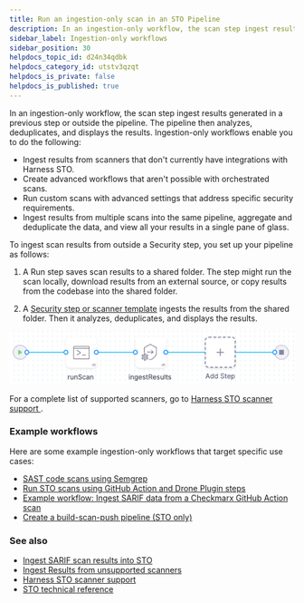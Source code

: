 ```yaml
---
title: Run an ingestion-only scan in an STO Pipeline
description: In an ingestion-only workflow, the scan step ingest results generated in a previous step or outside the pipeline. The pipeline then analyzes, deduplicates, and displays the results.
sidebar_label: Ingestion-only workflows
sidebar_position: 30
helpdocs_topic_id: d24n34qdbk
helpdocs_category_id: utstv3qzqt
helpdocs_is_private: false
helpdocs_is_published: true
---
```


In an ingestion-only workflow, the scan step ingest results generated in a previous step or outside the pipeline. The pipeline then analyzes, deduplicates, and displays the results. Ingestion-only workflows enable you to do the following:

- Ingest results from scanners that don't currently have integrations with Harness STO. 
- Create advanced workflows that aren't possible with orchestrated scans. 
- Run custom scans with advanced settings that address specific security requirements. 
- Ingest results from multiple scans into the same pipeline, aggregate and deduplicate the data, and view all your results in a single pane of glass.

To ingest scan results from outside a Security step, you set up your pipeline as follows:

1. A Run step saves scan results to a shared folder. The step might run the scan locally, download results from an external source, or copy results from the codebase into the shared folder.

2. A [Security step or scanner template](/docs/security-testing-orchestration/sto-techref-category/security-step-settings-reference#security-steps-and-scanner-templates-in-sto) ingests the results from the shared folder. Then it analyzes, deduplicates, and displays the results.

![](../static/ingest-scan-results-into-an-sto-pipeline-00.png)

For a complete list of supported scanners, go to [Harness STO scanner support
](/docs/security-testing-orchestration/sto-techref-category/security-step-settings-reference#harness-sto-scanner-support).  

### Example workflows 

Here are some example ingestion-only workflows that target specific use cases:

- [SAST code scans using Semgrep](/tutorials/security-tests/sast-scan-semgrep)
- [Run STO scans using GitHub Action and Drone Plugin steps](/docs/security-testing-orchestration/use-sto/orchestrate-and-ingest/run-scans-using-github-actions)
- [Example workflow: Ingest SARIF data from a Checkmarx GitHub Action scan](/docs/security-testing-orchestration/sto-techref-category/checkmarx-scanner-reference)
- [Create a build-scan-push pipeline (STO only)](/tutorials/security-tests/build-scan-push-sto-only)


### See also

- [Ingest SARIF scan results into STO](/docs/security-testing-orchestration/use-sto/orchestrate-and-ingest/ingest-sarif-data)
- [Ingest Results from unsupported scanners](./ingesting-issues-from-other-scanners.md)
- [Harness STO scanner support](/docs/security-testing-orchestration/sto-techref-category/security-step-settings-reference#harness-sto-scanner-support)
- [STO technical reference](/docs/category/sto-technical-reference)

